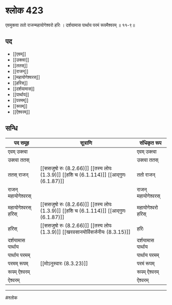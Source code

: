 # श्लोक 423

एवमुक्त्वा ततो राजन्महायोगेश्वरो हरिः ।
दर्शयामास पार्थाय परमं रूपमैश्वरम् ॥ ११-९॥


## पद 

- [[एवम्]]
- [[उक्त्वा]]
- [[ततस्]]
- [[राजन्]]
- [[महायोगेश्वरस्]]
- [[हरिस्]]
- [[दर्शयामास]]
- [[पार्थाय]]
- [[परमम्]]
- [[रूपम्]]
- [[ऐश्वरम्]]

## सन्धि

| पद समूह | सूत्राणि | संधिकृत रूप |
| ----- | ----- | ----- |
| एवम् उक्त्वा |  | एवम् उक्त्वा |
| उक्त्वा ततस् |  | उक्त्वा ततस् |
| ततस् राजन् |  [[ससजुषो रुः (8.2.66)]] [[तस्य लोपः (1.3.9)]] [[हशि च (6.1.114)]] [[आद्गुणः (6.1.87)]] | ततो राजन् |
| राजन् महायोगेश्वरस् |  | राजन् महायोगेश्वरस् |
| महायोगेश्वरस् हरिस् |  [[ससजुषो रुः (8.2.66)]] [[तस्य लोपः (1.3.9)]] [[हशि च (6.1.114)]] [[आद्गुणः (6.1.87)]] | महायोगेश्वरो हरिस् |
| हरिस् |  [[ससजुषो रुः (8.2.66)]] [[तस्य लोपः (1.3.9)]] [[खरवसानयोर्विसर्जनीयः (8.3.15)]] | हरिः |
| दर्शयामास पार्थाय |  | दर्शयामास पार्थाय |
| पार्थाय परमम् |  | पार्थाय परमम् |
| परमम् रूपम् |  [[मोऽनुस्वारः (8.3.23)]] | परमं रूपम् |
| रूपम् ऐश्वरम् |  | रूपम् ऐश्वरम् |
| ऐश्वरम् |  | ऐश्वरम् |


---

#श्लोक